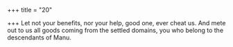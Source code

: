 +++
title = "20"

+++
Let not your benefits, nor your help, good one, ever cheat us.
And mete out to us all goods coming from the settled domains, you  who belong to the descendants of Manu.